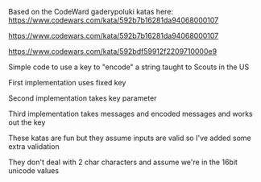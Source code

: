 Based on the CodeWard  gaderypoluki katas here:
https://www.codewars.com/kata/592b7b16281da94068000107

https://www.codewars.com/kata/592b7b16281da94068000107

https://www.codewars.com/kata/592bdf59912f2209710000e9

Simple code to use a key to "encode" a string taught to Scouts in the US

First implementation uses fixed key

Second implementation takes key parameter

Third implementation takes messages and encoded messages and works out the key


These katas are fun but they assume inputs are valid so I've added some extra validation

They don't deal with 2 char characters and assume we're in the 16bit unicode values
